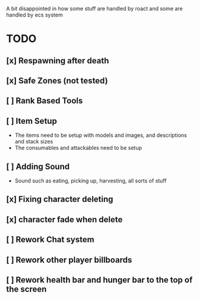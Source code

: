 A bit disappointed in how some stuff are handled by roact and some are handled by ecs system

# TODO

## [x] Respawning after death

## [x] Safe Zones (not tested)

## [ ] Rank Based Tools

## [ ] Item Setup

- The items need to be setup with models and images, and descriptions and stack sizes
- The consumables and attackables need to be setup

## [ ] Adding Sound

- Sound such as eating, picking up, harvesting, all sorts of stuff

## [x] Fixing character deleting

## [x] character fade when delete

## [ ] Rework Chat system

## [ ] Rework other player billboards

## [ ] Rework health bar and hunger bar to the top of the screen
